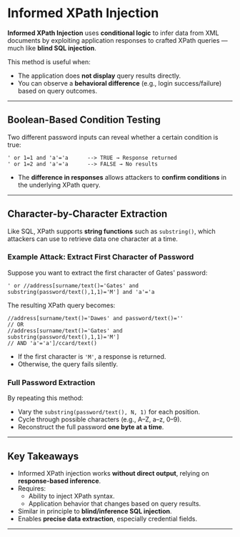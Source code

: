 # Informed XPath Injection

**Informed XPath Injection** uses **conditional logic** to infer data from XML documents by exploiting application responses to crafted XPath queries — much like **blind SQL injection**.

This method is useful when:
* The application does **not display** query results directly.
* You can observe a **behavioral difference** (e.g., login success/failure) based on query outcomes.

---

## **Boolean-Based Condition Testing**

Two different password inputs can reveal whether a certain condition is true:

```text
' or 1=1 and 'a'='a      --> TRUE → Response returned
' or 1=2 and 'a'='a      --> FALSE → No results
```

* The **difference in responses** allows attackers to **confirm conditions** in the underlying XPath query.

---

## **Character-by-Character Extraction**

Like SQL, XPath supports **string functions** such as `substring()`, which attackers can use to retrieve data one character at a time.

### **Example Attack: Extract First Character of Password**
Suppose you want to extract the first character of Gates' password:

```text
' or //address[surname/text()='Gates' and substring(password/text(),1,1)='M'] and 'a'='a
```

The resulting XPath query becomes:
```xpath
//address[surname/text()='Dawes' and password/text()=''
// OR
//address[surname/text()='Gates' and substring(password/text(),1,1)='M']
// AND 'a'='a']/ccard/text()
```

* If the first character is `'M'`, a response is returned.
* Otherwise, the query fails silently.

### **Full Password Extraction**
By repeating this method:
* Vary the `substring(password/text(), N, 1)` for each position.
* Cycle through possible characters (e.g., A–Z, a–z, 0–9).
* Reconstruct the full password **one byte at a time**.

---

## **Key Takeaways**

* Informed XPath injection works **without direct output**, relying on **response-based inference**.
* Requires:
  - Ability to inject XPath syntax.
  - Application behavior that changes based on query results.
* Similar in principle to **blind/inference SQL injection**.
* Enables **precise data extraction**, especially credential fields.

---
